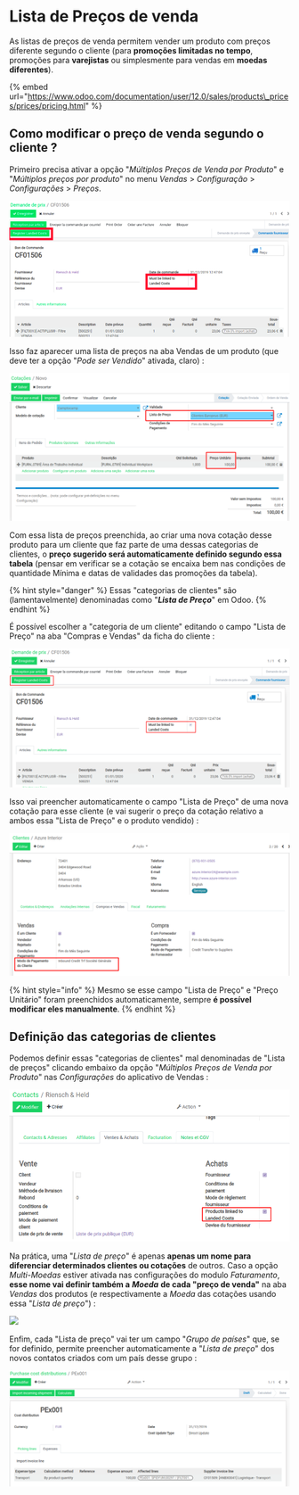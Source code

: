 # Lista de Preços de venda

As listas de preços de venda permitem vender um produto com preços diferente segundo o cliente \(para **promoções limitadas no tempo**, promoções para **varejistas** ou simplesmente para vendas em **moedas diferentes**\).

{% embed url="https://www.odoo.com/documentation/user/12.0/sales/products\_prices/prices/pricing.html" %}

## Como modificar o preço de venda segundo o cliente ?

Primeiro precisa ativar a opção "_Múltiplos Preços de Venda por Produto_" e "_Múltiplos preços por produto_" no menu _Vendas_ &gt; _Configuração_ &gt; _Configurações_ &gt; _Preços_.

![](../.gitbook/assets/image%20%283%29.png)

Isso faz aparecer uma lista de preços na aba Vendas de um produto \(que deve ter a opção "_Pode ser Vendido_" ativada, claro\) :

![](../.gitbook/assets/image%20%2817%29.png)

Com essa lista de preços preenchida, ao criar uma nova cotação desse produto para um cliente que faz parte de uma dessas categorias de clientes, o **preço sugerido será automaticamente definido segundo essa tabela** \(pensar em verificar se a cotação se encaixa bem nas condições de quantidade Mínima e datas de validades das promoções da tabela\).

{% hint style="danger" %}
Essas "categorias de clientes" são \(lamentavelmente\) denominadas como "_**Lista de Preço**_" em Odoo.
{% endhint %}

É possível escolher a "categoria de um cliente" editando o campo "Lista de Preço" na aba "Compras e Vendas" da ficha do cliente :

![](../.gitbook/assets/image%20%2813%29.png)

Isso vai preencher automaticamente o campo "Lista de Preço" de uma nova cotação para esse cliente \(e vai sugerir o preço da cotação relativo a ambos essa "Lista de Preço" e o produto vendido\) :

![](../.gitbook/assets/image%20%2823%29.png)

{% hint style="info" %}
Mesmo se esse campo "Lista de Preço" e "Preço Unitário" foram preenchidos automaticamente, sempre **é possível modificar eles manualmente**.
{% endhint %}

## Definição das categorias de clientes

Podemos definir essas "categorias de clientes" mal denominadas de "Lista de preços" clicando embaixo da opção "_Múltiplos Preços de Venda por Produto_" nas _Configurações_ do aplicativo de Vendas :

![](../.gitbook/assets/image%20%288%29.png)

Na prática, uma "_Lista de preço_" é apenas **apenas um nome para diferenciar determinados clientes ou cotações** de outros. Caso a opção _Multi-Moedas_ estiver ativada nas configurações do modulo _Faturamento_, **esse nome vai definir também a** _**Moeda**_ **de cada "preço de venda"** na aba _Vendas_ dos produtos \(e respectivamente a _Moeda_ das cotações usando essa "_Lista de preço_"\) :

![](../.gitbook/assets/image%20%2833%29.png)

Enfim, cada "Lista de preço" vai ter um campo "_Grupo de países_" que, se for definido, permite preencher automaticamente a "_Lista de preço_" dos novos contatos criados com um país desse grupo :

![](../.gitbook/assets/image%20%2812%29.png)


